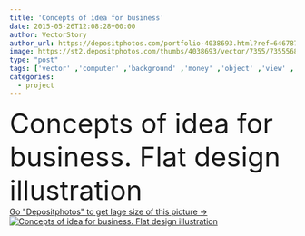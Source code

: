 ```yaml
---
title: 'Concepts of idea for business'
date: 2015-05-26T12:08:28+00:00
author: VectorStory
author_url: https://depositphotos.com/portfolio-4038693.html?ref=64678756
image: https://st2.depositphotos.com/thumbs/4038693/vector/7355/73555687/api_thumb_450.jpg?forcejpeg=true
type: "post"
tags: ['vector' ,'computer' ,'background' ,'money' ,'object' ,'view' ,'illustration' ,'design' ,'set' ,'business' ,'sign' ,'success' ,'abstract' ,'light' ,'technology' ,'card' ,'banner' ,'hand' ,'symbol' ,'concept' ,'idea' ,'icon' ,'office' ,'mobile' ,'laptop' ,'desktop' ,'flat' ,'work' ,'internet' ,'document' ,'planning' ,'bulb' ,'web' ,'finance' ,'project' ,'strategy' ,'company' ,'marketing' ,'top' ,'advertising' ,'workspace' ,'management' ,'chart' ,'credit' ,'diagram' ,'propaganda' ,'brainstorming' ,'consulting' ,'hand drawn' ,'startup' ]
categories: 
  - project
---
```

<div aling="center">
            <font size="60"> Concepts of idea for business. Flat design illustration</font>   
</div>
<div>
    <a href='https://depositphotos.com/73555687/stock-illustration-concepts-of-idea-for-business.html?ref=64678756' target=_blank > Go "Depositphotos" to get lage size of this picture ->
        <img href='https://depositphotos.com/73555687/stock-illustration-concepts-of-idea-for-business.html?ref=64678756' src='https://st2.depositphotos.com/4038693/7355/v/950/depositphotos_73555687-stock-illustration-concepts-of-idea-for-business.jpg?forcejpeg=true' alt='Concepts of idea for business. Flat design illustration' >
    </a>
</div>
